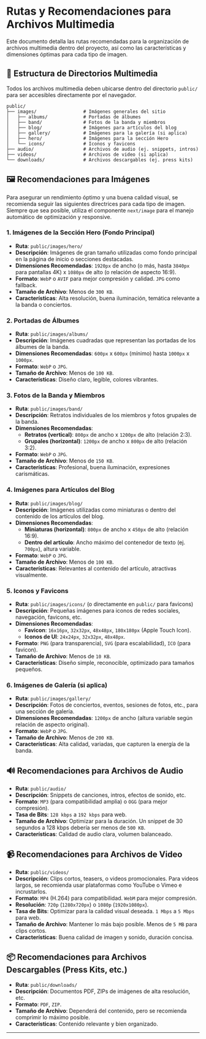 # Rutas y Recomendaciones para Archivos Multimedia

Este documento detalla las rutas recomendadas para la organización de archivos multimedia dentro del proyecto, así como las características y dimensiones óptimas para cada tipo de imagen.

## 📁 Estructura de Directorios Multimedia

Todos los archivos multimedia deben ubicarse dentro del directorio `public/` para ser accesibles directamente por el navegador.

```
public/
├── images/                 # Imágenes generales del sitio
│   ├── albums/             # Portadas de álbumes
│   ├── band/               # Fotos de la banda y miembros
│   ├── blog/               # Imágenes para artículos del blog
│   ├── gallery/            # Imágenes para la galería (si aplica)
│   ├── hero/               # Imágenes para la sección Hero
│   └── icons/              # Iconos y favicons
├── audio/                  # Archivos de audio (ej. snippets, intros)
├── videos/                 # Archivos de video (si aplica)
└── downloads/              # Archivos descargables (ej. press kits)
```

## 🖼️ Recomendaciones para Imágenes

Para asegurar un rendimiento óptimo y una buena calidad visual, se recomienda seguir las siguientes directrices para cada tipo de imagen. Siempre que sea posible, utiliza el componente `next/image` para el manejo automático de optimización y responsive.

### 1. Imágenes de la Sección Hero (Fondo Principal)

- **Ruta**: `public/images/hero/`
- **Descripción**: Imágenes de gran tamaño utilizadas como fondo principal en la página de inicio o secciones destacadas.
- **Dimensiones Recomendadas**: `1920px` de ancho (o más, hasta `3840px` para pantallas 4K) x `1080px` de alto (o relación de aspecto 16:9).
- **Formato**: `WebP` o `AVIF` para mejor compresión y calidad. `JPG` como fallback.
- **Tamaño de Archivo**: Menos de `300 KB`.
- **Características**: Alta resolución, buena iluminación, temática relevante a la banda o conciertos.

### 2. Portadas de Álbumes

- **Ruta**: `public/images/albums/`
- **Descripción**: Imágenes cuadradas que representan las portadas de los álbumes de la banda.
- **Dimensiones Recomendadas**: `600px` x `600px` (mínimo) hasta `1000px` x `1000px`.
- **Formato**: `WebP` o `JPG`.
- **Tamaño de Archivo**: Menos de `100 KB`.
- **Características**: Diseño claro, legible, colores vibrantes.

### 3. Fotos de la Banda y Miembros

- **Ruta**: `public/images/band/`
- **Descripción**: Retratos individuales de los miembros y fotos grupales de la banda.
- **Dimensiones Recomendadas**:
    - **Retratos (vertical)**: `800px` de ancho x `1200px` de alto (relación 2:3).
    - **Grupales (horizontal)**: `1200px` de ancho x `800px` de alto (relación 3:2).
- **Formato**: `WebP` o `JPG`.
- **Tamaño de Archivo**: Menos de `150 KB`.
- **Características**: Profesional, buena iluminación, expresiones carismáticas.

### 4. Imágenes para Artículos del Blog

- **Ruta**: `public/images/blog/`
- **Descripción**: Imágenes utilizadas como miniaturas o dentro del contenido de los artículos del blog.
- **Dimensiones Recomendadas**:
    - **Miniaturas (horizontal)**: `800px` de ancho x `450px` de alto (relación 16:9).
    - **Dentro del artículo**: Ancho máximo del contenedor de texto (ej. `700px`), altura variable.
- **Formato**: `WebP` o `JPG`.
- **Tamaño de Archivo**: Menos de `100 KB`.
- **Características**: Relevantes al contenido del artículo, atractivas visualmente.

### 5. Iconos y Favicons

- **Ruta**: `public/images/icons/` (o directamente en `public/` para favicons)
- **Descripción**: Pequeñas imágenes para iconos de redes sociales, navegación, favicons, etc.
- **Dimensiones Recomendadas**:
    - **Favicon**: `16x16px`, `32x32px`, `48x48px`, `180x180px` (Apple Touch Icon).
    - **Iconos de UI**: `24x24px`, `32x32px`, `48x48px`.
- **Formato**: `PNG` (para transparencia), `SVG` (para escalabilidad), `ICO` (para favicon).
- **Tamaño de Archivo**: Menos de `10 KB`.
- **Características**: Diseño simple, reconocible, optimizado para tamaños pequeños.

### 6. Imágenes de Galería (si aplica)

- **Ruta**: `public/images/gallery/`
- **Descripción**: Fotos de conciertos, eventos, sesiones de fotos, etc., para una sección de galería.
- **Dimensiones Recomendadas**: `1200px` de ancho (altura variable según relación de aspecto original).
- **Formato**: `WebP` o `JPG`.
- **Tamaño de Archivo**: Menos de `200 KB`.
- **Características**: Alta calidad, variadas, que capturen la energía de la banda.

## 🔊 Recomendaciones para Archivos de Audio

- **Ruta**: `public/audio/`
- **Descripción**: Snippets de canciones, intros, efectos de sonido, etc.
- **Formato**: `MP3` (para compatibilidad amplia) o `OGG` (para mejor compresión).
- **Tasa de Bits**: `128 kbps` a `192 kbps` para web.
- **Tamaño de Archivo**: Optimizar para la duración. Un snippet de 30 segundos a 128 kbps debería ser menos de `500 KB`.
- **Características**: Calidad de audio clara, volumen balanceado.

## 📹 Recomendaciones para Archivos de Video

- **Ruta**: `public/videos/`
- **Descripción**: Clips cortos, teasers, o videos promocionales. Para videos largos, se recomienda usar plataformas como YouTube o Vimeo e incrustarlos.
- **Formato**: `MP4` (H.264) para compatibilidad. `WebM` para mejor compresión.
- **Resolución**: `720p` (`1280x720px`) o `1080p` (`1920x1080px`).
- **Tasa de Bits**: Optimizar para la calidad visual deseada. `1 Mbps` a `5 Mbps` para web.
- **Tamaño de Archivo**: Mantener lo más bajo posible. Menos de `5 MB` para clips cortos.
- **Características**: Buena calidad de imagen y sonido, duración concisa.

## 📦 Recomendaciones para Archivos Descargables (Press Kits, etc.)

- **Ruta**: `public/downloads/`
- **Descripción**: Documentos PDF, ZIPs de imágenes de alta resolución, etc.
- **Formato**: `PDF`, `ZIP`.
- **Tamaño de Archivo**: Dependerá del contenido, pero se recomienda comprimir lo máximo posible.
- **Características**: Contenido relevante y bien organizado.

---


